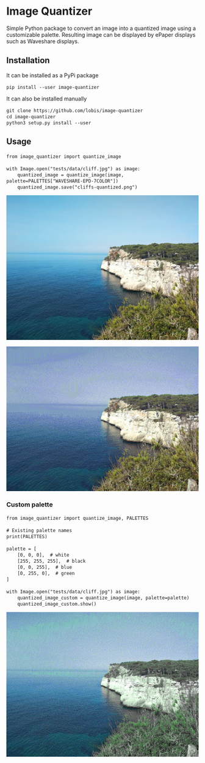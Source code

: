 # Image Quantizer

Simple Python package to convert an image into a quantized image using a customizable palette. Resulting image can be
displayed by ePaper displays such as Waveshare displays.

## Installation

It can be installed as a PyPi package

```
pip install --user image-quantizer
```

It can also be installed manually

```
git clone https://github.com/lobis/image-quantizer
cd image-quantizer
python3 setup.py install --user
```

## Usage

```
from image_quantizer import quantize_image

with Image.open("tests/data/cliff.jpg") as image:
    quantized_image = quantize_image(image, palette=PALETTES["WAVESHARE-EPD-7COLOR"])
    quantized_image.save("cliffs-quantized.png")
```

![input example image](https://raw.githubusercontent.com/lobis/image-quantizer/main/tests/data/cliff.jpg "Input example image")

![quantized example image](https://raw.githubusercontent.com/lobis/image-quantizer/main/tests/data/cliff-quantized-7color.png "Quantized example image")

### Custom palette

```
from image_quantizer import quantize_image, PALETTES

# Existing palette names
print(PALETTES)

palette = [
    [0, 0, 0],  # white
    [255, 255, 255],  # black
    [0, 0, 255],  # blue
    [0, 255, 0],  # green
]

with Image.open("tests/data/cliff.jpg") as image:
    quantized_image_custom = quantize_image(image, palette=palette)
    quantized_image_custom.show()
```

![quantized example image](https://raw.githubusercontent.com/lobis/image-quantizer/main/tests/data/cliff-quantized-custom.png "Quantized example image")
